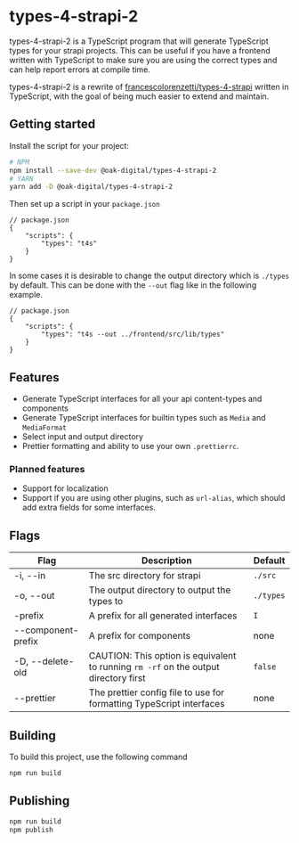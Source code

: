 # types-4-strapi-2

types-4-strapi-2 is a TypeScript program that will generate TypeScript types for your strapi projects.
This can be useful if you have a frontend written with TypeScript to make sure you are using the correct types and can help report errors at compile time.

types-4-strapi-2 is a rewrite of [francescolorenzetti/types-4-strapi](https://github.com/francescolorenzetti/types-4-strapi) written in TypeScript, with the goal of being much easier to extend and maintain.

## Getting started

Install the script for your project:

```bash
# NPM
npm install --save-dev @oak-digital/types-4-strapi-2
# YARN
yarn add -D @oak-digital/types-4-strapi-2
```

Then set up a script in your `package.json`

```jsonc
// package.json
{
    "scripts": {
        "types": "t4s"
    }
}
```

In some cases it is desirable to change the output directory which is `./types` by default.
This can be done with the `--out` flag like in the following example.

```jsonc
// package.json
{
    "scripts": {
        "types": "t4s --out ../frontend/src/lib/types"
    }
}
```

## Features

* Generate TypeScript interfaces for all your api content-types and components
* Generate TypeScript interfaces for builtin types such as `Media` and `MediaFormat`
* Select input and output directory
* Prettier formatting and ability to use your own `.prettierrc`.

### Planned features

* Support for localization
* Support if you are using other plugins, such as `url-alias`, which should add extra fields for some interfaces.

## Flags

| **Flag**                    | **Description**                                                                      | **Default** |
|-----------------------------|--------------------------------------------------------------------------------------|-------------|
| -i, --in <dir>              | The src directory for strapi                                                         | `./src`     |
| -o, --out <dir>             | The output directory to output the types to                                          | `./types`   |
| -prefix                     | A prefix for all generated interfaces                                                | `I`         |
| --component-prefix <prefix> | A prefix for components                                                              | none        |
| -D, --delete-old            | CAUTION: This option is equivalent to running `rm -rf` on the output directory first | `false`     |
| --prettier <file>           | The prettier config file to use for formatting TypeScript interfaces                 | none        |

## Building

To build this project, use the following command

```bash
npm run build
```

## Publishing

```bash
npm run build
npm publish
```
